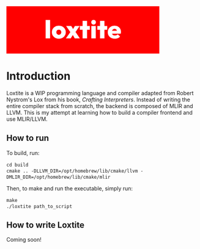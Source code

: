<img src="media/loxtite.png" alt="loxtite logo" width="400" />

# Introduction
Loxtite is a WIP programming language and compiler adapted from Robert Nystrom's 
Lox from his book, _Crafting Interpreters_. Instead of writing the entire compiler stack from 
scratch, the backend is composed of MLIR and LLVM. This is my attempt at 
learning how to build a compiler frontend and use MLIR/LLVM.

## How to run
To build, run:
```
cd build
cmake .. -DLLVM_DIR=/opt/homebrew/lib/cmake/llvm -DMLIR_DIR=/opt/homebrew/lib/cmake/mlir
```
Then, to make and run the executable, simply run:
```
make
./loxtite path_to_script
```

## How to write Loxtite
Coming soon!